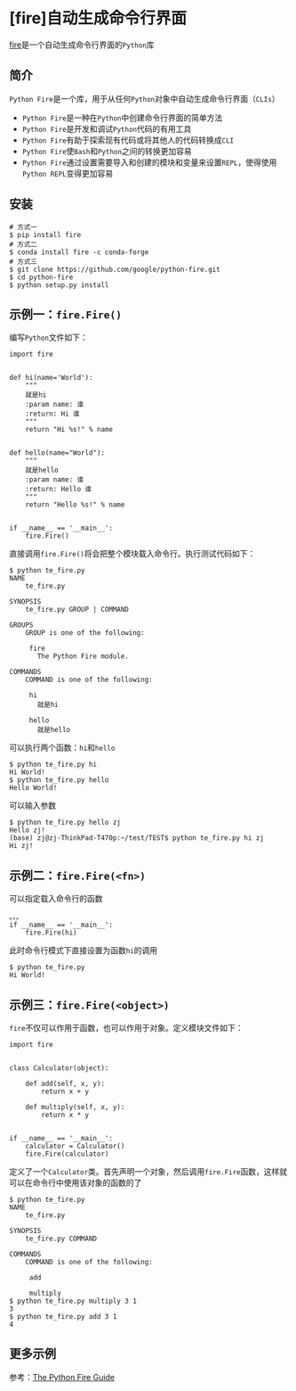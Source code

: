 
# [fire]自动生成命令行界面

[fire](https://github.com/google/python-fire)是一个自动生成命令行界面的`Python`库

## 简介

`Python Fire`是一个库，用于从任何`Python`对象中自动生成命令行界面（`CLIs`）

* `Python Fire`是一种在`Python`中创建命令行界面的简单方法
* `Python Fire`是开发和调试`Python`代码的有用工具
* `Python Fire`有助于探索现有代码或将其他人的代码转换成`CLI`
* `Python Fire`使`Bash`和`Python`之间的转换更加容易
* `Python Fire`通过设置需要导入和创建的模块和变量来设置`REPL`，使得使用`Python REPL`变得更加容易

## 安装

```
# 方式一
$ pip install fire
# 方式二
$ conda install fire -c conda-forge
# 方式三
$ git clone https://github.com/google/python-fire.git
$ cd python-fire
$ python setup.py install
```

## 示例一：`fire.Fire()`

编写`Python`文件如下：

```
import fire


def hi(name='World'):
    """
    就是hi
    :param name: 谁
    :return: Hi 谁
    """
    return "Hi %s!" % name


def hello(name="World"):
    """
    就是hello
    :param name: 谁
    :return: Hello 谁
    """
    return "Hello %s!" % name


if __name__ == '__main__':
    fire.Fire()
```

直接调用`fire.Fire()`将会把整个模块载入命令行。执行测试代码如下：

```
$ python te_fire.py
NAME
    te_fire.py

SYNOPSIS
    te_fire.py GROUP | COMMAND

GROUPS
    GROUP is one of the following:

     fire
       The Python Fire module.

COMMANDS
    COMMAND is one of the following:

     hi
       就是hi

     hello
       就是hello
```

可以执行两个函数：`hi`和`hello`

```
$ python te_fire.py hi
Hi World!
$ python te_fire.py hello
Hello World!
```

可以输入参数

```
$ python te_fire.py hello zj
Hello zj!
(base) zj@zj-ThinkPad-T470p:~/test/TEST$ python te_fire.py hi zj
Hi zj!
```

## 示例二：`fire.Fire(<fn>)`

可以指定载入命令行的函数

```
。。。
if __name__ == '__main__':
    fire.Fire(hi)
```

此时命令行模式下直接设置为函数`hi`的调用

```
$ python te_fire.py 
Hi World!
```

## 示例三：`fire.Fire(<object>)`

`fire`不仅可以作用于函数，也可以作用于对象。定义模块文件如下：

```
import fire


class Calculator(object):

    def add(self, x, y):
        return x + y

    def multiply(self, x, y):
        return x * y


if __name__ == '__main__':
    calculator = Calculator()
    fire.Fire(calculator)
```

定义了一个`Calculator`类。首先声明一个对象，然后调用`fire.Fire`函数，这样就可以在命令行中使用该对象的函数的了

```
$ python te_fire.py
NAME
    te_fire.py

SYNOPSIS
    te_fire.py COMMAND

COMMANDS
    COMMAND is one of the following:

     add

     multiply
$ python te_fire.py multiply 3 1 
3
$ python te_fire.py add 3 1 
4
```

## 更多示例

参考：[The Python Fire Guide](https://github.com/google/python-fire/blob/master/docs/guide.md)